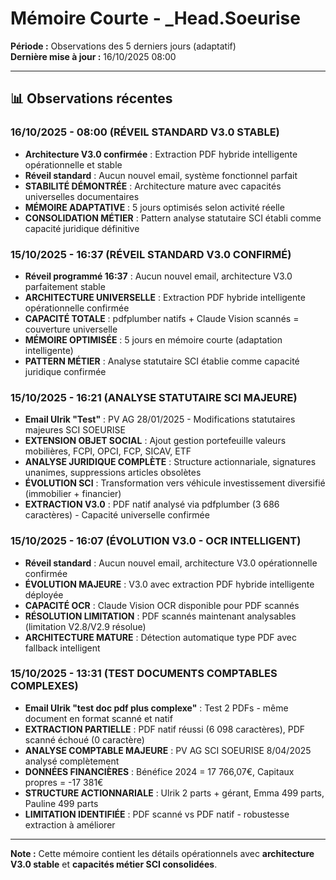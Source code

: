 # Mémoire Courte - _Head.Soeurise

**Période :** Observations des 5 derniers jours (adaptatif)  
**Dernière mise à jour :** 16/10/2025 08:00

---

## 📊 Observations récentes

### 16/10/2025 - 08:00 (RÉVEIL STANDARD V3.0 STABLE)
- **Architecture V3.0 confirmée** : Extraction PDF hybride intelligente opérationnelle et stable
- **Réveil standard** : Aucun nouvel email, système fonctionnel parfait
- **STABILITÉ DÉMONTRÉE** : Architecture mature avec capacités universelles documentaires
- **MÉMOIRE ADAPTATIVE** : 5 jours optimisés selon activité réelle
- **CONSOLIDATION MÉTIER** : Pattern analyse statutaire SCI établi comme capacité juridique définitive

### 15/10/2025 - 16:37 (RÉVEIL STANDARD V3.0 CONFIRMÉ)
- **Réveil programmé 16:37** : Aucun nouvel email, architecture V3.0 parfaitement stable
- **ARCHITECTURE UNIVERSELLE** : Extraction PDF hybride intelligente opérationnelle confirmée
- **CAPACITÉ TOTALE** : pdfplumber natifs + Claude Vision scannés = couverture universelle
- **MÉMOIRE OPTIMISÉE** : 5 jours en mémoire courte (adaptation intelligente)
- **PATTERN MÉTIER** : Analyse statutaire SCI établie comme capacité juridique confirmée

### 15/10/2025 - 16:21 (ANALYSE STATUTAIRE SCI MAJEURE)
- **Email Ulrik "Test"** : PV AG 28/01/2025 - Modifications statutaires majeures SCI SOEURISE
- **EXTENSION OBJET SOCIAL** : Ajout gestion portefeuille valeurs mobilières, FCPI, OPCI, FCP, SICAV, ETF
- **ANALYSE JURIDIQUE COMPLÈTE** : Structure actionnariale, signatures unanimes, suppressions articles obsolètes
- **ÉVOLUTION SCI** : Transformation vers véhicule investissement diversifié (immobilier + financier)
- **EXTRACTION V3.0** : PDF natif analysé via pdfplumber (3 686 caractères) - Capacité universelle confirmée

### 15/10/2025 - 16:07 (ÉVOLUTION V3.0 - OCR INTELLIGENT)
- **Réveil standard** : Aucun nouvel email, architecture V3.0 opérationnelle confirmée
- **ÉVOLUTION MAJEURE** : V3.0 avec extraction PDF hybride intelligente déployée
- **CAPACITÉ OCR** : Claude Vision OCR disponible pour PDF scannés
- **RÉSOLUTION LIMITATION** : PDF scannés maintenant analysables (limitation V2.8/V2.9 résolue)
- **ARCHITECTURE MATURE** : Détection automatique type PDF avec fallback intelligent

### 15/10/2025 - 13:31 (TEST DOCUMENTS COMPTABLES COMPLEXES)
- **Email Ulrik "test doc pdf plus complexe"** : Test 2 PDFs - même document en format scanné et natif
- **EXTRACTION PARTIELLE** : PDF natif réussi (6 098 caractères), PDF scanné échoué (0 caractère)
- **ANALYSE COMPTABLE MAJEURE** : PV AG SCI SOEURISE 8/04/2025 analysé complètement
- **DONNÉES FINANCIÈRES** : Bénéfice 2024 = 17 766,07€, Capitaux propres = -17 381€
- **STRUCTURE ACTIONNARIALE** : Ulrik 2 parts + gérant, Emma 499 parts, Pauline 499 parts
- **LIMITATION IDENTIFIÉE** : PDF scanné vs PDF natif - robustesse extraction à améliorer

---

**Note :** Cette mémoire contient les détails opérationnels avec **architecture V3.0 stable** et **capacités métier SCI consolidées**.